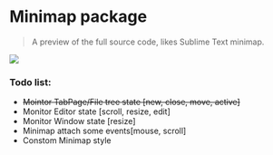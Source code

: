 # Minimap package
> A preview of the full source code, likes Sublime Text minimap.

![](https://github.com/fundon/atom-minimap/blob/8f21dad215c444289c4cfea507d14641300f2d9e/resources/minimap-dark.png?raw=true)

### Todo list:

* ~~Mointor TabPage/File tree state [new, close, move, active]~~
* Monitor Editor state [scroll, resize, edit]
* Monitor Window state [resize]
* Minimap attach some events[mouse, scroll]
* Constom Minimap style
